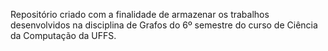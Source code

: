 Repositório criado com a finalidade de armazenar os trabalhos desenvolvidos na disciplina de Grafos do 6º semestre do curso de Ciência da Computação da UFFS.
